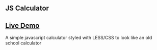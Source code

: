 ## JS Calculator

## [Live Demo](https://robo2323.github.io/calculator)

A simple javascript calculator styled with LESS/CSS to look like an old school calculator